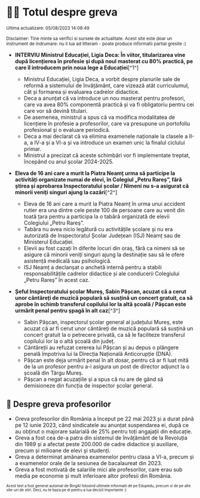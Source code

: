 # 👩‍🏫 Totul despre greva
<sub>Ultima actualizare: 05/08/2023 14:08:49</sub>

<sub>Disclaimer: Tine minte sa verifici si sursele de actualitate. Acest site este doar un instrument de indrumare: nu il lua ad litteram - poate produce informatii partial gresite :)</sub>

- **INTERVIU Ministrul Educației, Ligia Deca: În viitor, titularizarea vine după licențierea în profesie și după noul masterat cu 80% practică, pe care îl introducem prin noua lege a Educației**[^1^]
    - Ministrul Educației, Ligia Deca, a vorbit despre planurile sale de reformă a sistemului de învățământ, care vizează atât curriculumul, cât și formarea și evaluarea cadrelor didactice.
    - Deca a anunțat că va introduce un nou masterat pentru profesori, care va avea 80% componentă practică și va fi obligatoriu pentru cei care vor să devină titulari.
    - De asemenea, ministrul a spus că va modifica modalitatea de licențiere în profesie a profesorilor, care va presupune un portofoliu profesional și o evaluare periodică.
    - Deca a mai declarat că va elimina examenele naționale la clasele a II-a, a IV-a și a VI-a și va introduce un examen unic la finalul ciclului primar.
    - Ministrul a precizat că aceste schimbări vor fi implementate treptat, începând cu anul școlar 2024-2025.

- **Eleva de 16 ani care a murit la Piatra Neamț urma să participe la activități organizate numai de elevi, în Colegiul „Petru Rareș”, fără știrea și aprobarea Inspectoratului școlar / Nimeni nu s-a asigurat că minorii veniți singuri ajung la cazări**[^2^]
    - Eleva de 16 ani care a murit la Piatra Neamț în urma unui accident rutier era una dintre cele peste 100 de persoane care au venit din toată țara pentru a participa la o tabără organizată de elevii Colegiului „Petru Rareș”.
    - Tabăra nu avea nicio legătură cu activitățile școlare și nu era autorizată de Inspectoratul Școlar Județean (ISJ) Neamț sau de Ministerul Educației.
    - Elevii au fost cazați în diferite locuri din oraș, fără ca nimeni să se asigure că minorii veniți singuri ajung la destinație sau să le ofere asistență medicală sau psihologică.
    - ISJ Neamț a declanșat o anchetă internă pentru a stabili responsabilitățile cadrelor didactice și ale conducerii Colegiului „Petru Rareș” în acest caz.

- **Șeful Inspectoratului școlar Mureș, Sabin Pășcan, acuzat că a cerut unor cântăreți de muzică populară să susțină un concert gratuit, ca să aprobe în schimb transferul copilului lor la altă școală / Pășcan este urmărit penal pentru șpagă în alt caz**[^3^]
    - Sabin Pășcan, inspectorul școlar general al județului Mureș, este acuzat că ar fi cerut unor cântăreți de muzică populară să susțină un concert gratuit la o petrecere privată, ca să le faciliteze transferul copilului lor la o altă școală din județ.
    - Cântăreții au refuzat cererea lui Pășcan și au depus o plângere penală împotriva lui la Direcția Națională Anticorupție (DNA).
    - Pășcan este deja urmărit penal în alt dosar, pentru că ar fi luat mită de la un profesor pentru a-i asigura un post de director adjunct la o școală din Târgu Mureș.
    - Pășcan a negat acuzațiile și a spus că nu are de gând să demisioneze din funcția de inspector școlar general.

## 🏫 Despre greva profesorilor
- Greva profesorilor din România a început pe 22 mai 2023 și a durat până pe 12 iunie 2023, când sindicatele au anunțat suspendarea ei, după ce au obținut o majorare salarială de 25% pentru toți angajații din educație.
- Greva a fost cea de-a patra din sistemul de învățământ de la Revoluția din 1989 și a afectat peste 200.000 de cadre didactice și auxiliare, precum și milioane de elevi și studenți.
- Greva a determinat amânarea examenelor pentru clasa a VI-a, precum și a examenelor orale de la sesiunea de bacalaureat din 2023.
- Greva a fost motivată de salariile mici ale profesorilor, care erau sub media pe economie și mult inferioare altor profesii din România.


<sub><sub>Acest text a fost generat automat de BingAI folosind ultimele informatii de pe Edupedu, precum si de pe alte site-uri de stiri. Deci, nu te baza pe el pentru a lua decizii importante :)</sub></sub>